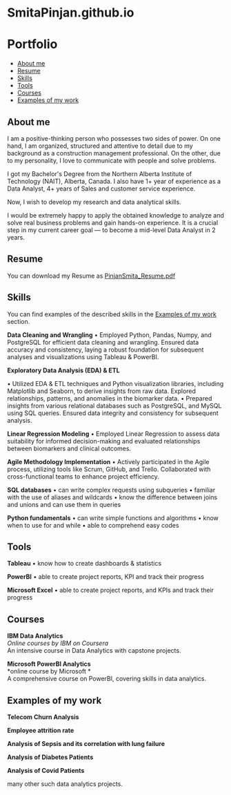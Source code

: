 # SmitaPinjan.github.io
# Portfolio
- [About me](#about-me)
- [Resume](#resume)
- [Skills](#skills)
- [Tools](#tools)
- [Courses](#courses)
- [Examples of my work](#examples-of-my-work)


## About me

I am a positive-thinking person who possesses two sides of power. On one hand, I am organized, structured and attentive to detail due to my background as a construction management professional. On the other, due to my personality, I love to communicate with people and solve problems.

I got my Bachelor's Degree from the Northern Alberta Institute of Technology (NAIT), Alberta, Canada. I also have 1+ year of experience  as a Data Analyst, 4+ years of Sales and customer service experience.

Now, I wish to develop my research and data analytical skills. 

I would be extremely happy to apply the obtained knowledge to analyze and solve real business problems and gain hands-on experience. It is a crucial step in my current career goal — to become a mid-level Data Analyst in 2 years.

## Resume
You can download my Resume as [PinjanSmita_Resume.pdf](https://github.com/SmitaPinjan/SmitaPinjan.github.io/files/15050467/PinjanSmita_Resume.pdf)

## Skills

You can find examples of the described skills in the [Examples of my work](#examples-of-my-work) section.

__Data Cleaning and Wrangling__
•	Employed Python, Pandas, Numpy, and PostgreSQL for efficient data cleaning and wrangling. Ensured data accuracy and consistency, laying a robust foundation for subsequent analyses and visualizations using Tableau & PowerBI.

__Exploratory Data Analysis (EDA) & ETL__

• Utilized EDA & ETL techniques and Python visualization libraries, including Matplotlib and Seaborn, to derive insights from raw data. 
  Explored relationships, patterns, and anomalies in the biomarker data.
•	Prepared insights from various relational databases such as PostgreSQL, and MySQL using SQL queries. Ensured data integrity and consistency for subsequent analysis.


__Linear Regression Modeling__
  •	Employed Linear Regression to assess data suitability for informed decision-making and evaluated relationships between biomarkers and clinical outcomes.

__Agile Methodology Implementation__
  •	Actively participated in the Agile process, utilizing tools like Scrum, GitHub, and Trello. Collaborated with cross-functional teams to enhance project efficiency.

__SQL databases__
  •	 can write complex requests using subqueries
  •	 familiar with the use of aliases and wildcards
  •	 know the difference between joins and unions and can use them in queries

__Python fundamentals__
  •	 can write simple functions and algorithms
  •	 know when to use for and while
  •	 able to comprehend easy codes

## Tools

__Tableau__
  •	 know how to create dashboards & statistics

__PowerBI__
  •	 able to create project reports, KPI and track their progress

__Microsoft Excel__
  •	 able to create project reports, and KPIs and track their progress

## Courses

__IBM Data Analytics__  
*Online courses by IBM on Coursera*  
An intensive course in Data Analytics with capstone projects.  

__Microsoft PowerBI Analytics__  
*online course by Microsoft *  
A comprehensive course on PowerBI, covering skills in data analytics.   

## Examples of my work

__Telecom Churn Analysis__

__Employee attrition rate__

__Analysis of Sepsis and its correlation with lung failure__

__Analysis of Diabetes Patients__

__Analysis of Covid Patients__

many other such data analytics projects. 





